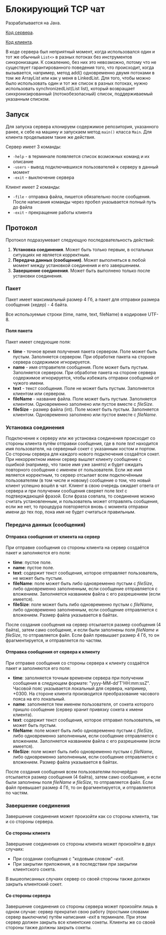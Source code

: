# Блокирующий TCP чат

Разрабатывается на Java.

[Код сервера](https://github.com/alexnevskiy/ServerTCP).

[Код клиента](https://github.com/alexnevskiy/ClientTCP).

В коде сервера был неприятный момент, когда использовался один и тот же обычный `List<>` в разных потоках без инструментов синхронизации. К сожалению, без них это невозможно, потому что не существует гарантированного поведения того, что происходит, когда вызывается, например, метод add() одновременно двумя потоками в том же ArrayList или как у меня в LinkedList. Для того, чтобы можно было использовать один и тот же список в разных потоках, нужно использовать synchronizedList(List<T> list), который возвращает синхронизированный (потокобезопасный) список, поддерживаемый указанным списком.

## Запуск

Для запуска сервера клонируем содержимое репозитория, указанного ранее, к себе на машину и запускаем метод `main()` класса `Main`. Для клиента проделываем такие же действия.

Сервер имеет 3 команды:

- `-help` - в терминале появляется список возможных команд и их описание
- `-users` - вывод подключившихся пользователей к серверу в данный момент
- `-exit` - выключение сервера

Клиент имеет 2 команды:

- `-file` - отправка файла, пишется обязательно после сообщения. После написания команды через пробел указывается полный путь до файла
- `-exit` - прекращение работы клиента

## Протокол

Протокол подразумевает следующую последовательность действий:

1. **Установка соединения**. Может быть только первым, в остальных ситуациях не является корректным.
2. **Передача данных (сообщения)**. Может выполняться в любой момент между установкой соединения и его завершением.
3. **Завершение соединения**. Может быть выполнено только после установки соединения.

### Пакет

Пакет имеет максимальный размер 4 Гб, а пакет для отправки размера сообщения (хедер) - 4 байта.

Все используемые строки (time, name, text, fileName) в кодировке UTF-8.

#### Поля пакета

Пакет имеет следующие поля:

- **time** - точное время получения пакета сервером. Поле может быть пустым. Заполняется сервером. При обработке пакета на стороне сервера содержимое игнорируется.
- **name** - имя отправителя сообщения. Поле может быть пустым. Заполняется сервером. При обработке пакета на стороне сервера содержимое игнорируется, чтобы избежать отправки сообщений от чужого имени.
- **text** - текст сообщения. Поле не может быть пустым. Заполняется клиентом или сервером.
- **fileName** - название файла. Поле может быть пустым. Заполняется клиентом. Одновременно заполнено или пустое вместе с *fileSize*.
- **fileSize** - размер файла (int). Поле может быть пустым. Заполняется клиентом. Одновременно заполнено или пустое вместе с *fileName*.

### Установка соединения

Подключение к серверу или же установка соединения происходит со стороны клиента путём отправки сообщения, где в поле *text* находится имя пользователя, на серверный сокет с указанным хостом и портом. Со стороны сервера для каждого нового подключения создаётся сокет. При некорректном имени сервер вышлет клиенту сообщение с ошибкой (например, что такое имя уже занято) и будет ожидать повторного сообщения с именем от пользователя. Если же имя является корректным, то сервер отсылает всем подключённым пользователям (в том числе и новому) сообщение о том, что новый клиент успешно вошёл в чат. Клиент в свою очередь ожидает ответа от сервера и при получении сообщения сверяет поле *text* c подтверждающей фразой. Если фраза совпала, то соединение можно считать установленным, и пользователь может отправлять сообщения, если же нет, то процедура повторяется вновь с момента отправки имени до тех пор, пока имя не будет считаться правильным.

### Передача данных (сообщения)

#### Отправка сообщения от клиента на сервер

При отправке сообщения со стороны клиента на сервер создаётся пакет и заполняются его поля:

- **time**: пустое поле.
- **name**: пустое поле.
- **text**: содержит текст сообщения, которое отправляет пользователь, не может быть пустым.
- **fileName**: поле может быть либо одновременно пустым с *fileSize*, либо одновременно заполненным, если сообщение отправляется с вложением. Заполняется названием файла с его разрешением (если имеется).
- **fileSize**: поле может быть либо одновременно пустым с *fileName*, либо одновременно заполненным, если сообщение отправляется с вложением. Размер файла указывается в байтах.

После создания сообщения на сервер отсылается размер сообщения (4 байта), затем само сообщение, и если были заполнены поля *fileName* и *fileSize*, то отправляется файл. Если файл превышает размер 4 Гб, то он фрагментируется, и отправляется по частям.

#### Отправка сообщения от сервера к клиенту

При отправке сообщения со стороны сервера к клиенту создаётся пакет и заполняются его поля:

- **time**: заполняется точным временем сервера при получении сообщения в следующем формате: "yyyy-MM-dd'T'HH:mm:ssZ". Часовой пояс указывается локальный для сервера, например, +0300. На стороне клиента производится преобразование часового пояса на его локальный.
- **name**: заполняется тем именем пользователя, от сокета которого пришло сообщение (сервер хранит привязку сокета к имени клиента).
- **text**: содержит текст сообщения, которое отправил пользователь, не может быть пустым.
- **fileName**: поле может быть либо одновременно пустым с *fileSize*, либо одновременно заполненным, если сообщение отправляется с вложением. Заполняется названием файла с его разрешением (если имеется).
- **fileSize**: поле может быть либо одновременно пустым с *fileName*, либо одновременно заполненным, если сообщение отправляется с вложением. Размер файла указывается в байтах.

После создания сообщения всем пользователям поочерёдно отсылается размер сообщения (4 байта), затем само сообщение, и если были заполнены поля *fileName* и *fileSize*, то отправляется файл. Если файл превышает размер 4 Гб, то он фрагментируется, и отправляется по частям.

### Завершение соединения

Завершение соединения может произойти как со стороны клиента, так и со стороны сервера.

#### Со стороны клиента

Завершение соединения со стороны клиента может произойти в двух случаях:

- При создании сообщения с "кодовым словом" *-exit*.
- При закрытии приложения, и в последствии при закрытии клиентского сокета.

В вышеописанных случаях сервер со своей стороны также должен закрыть клиентский сокет.

#### Со стороны сервера

Завершение соединения со стороны сервера может произойти лишь в одном случае: сервер прекратил свою работу (простыми словами сервер выключили) путём написания *-exit* в терминале. При этом сервер должен закрыть все клиентские сокеты. Клиенты же со своей стороны также должны закрыть сокеты.